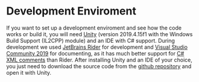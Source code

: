 # Development Enviroment
If you want to set up a development enviroment and see how the code works or build it, you will need [Unity](https://unity3d.com/get-unity/download "Unity") (version 2019.4.15f1 with the Windows Build Support (IL2CPP) module) and an IDE with C# support. During development we used [JetBrains Rider](https://www.jetbrains.com/rider/ "JetBrains Rider") for development and [Visual Studio Community 2019](https://visualstudio.microsoft.com/pl/vs/community/ "Visual Studio Community 2019") for documenting, as it has much better support for [C# XML comments](https://docs.microsoft.com/pl-pl/dotnet/csharp/codedoc "C# XML comments") than Rider. After installing Unity and an IDE of your choice, you just need to download the source code from the [github repository](https://github.com/MikolajKolek/Sokoban "github repository") and open it with Unity.